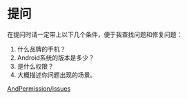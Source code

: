 # 提问

在提问时请一定带上以下几个条件，便于我查找问题和修复问题：
1. 什么品牌的手机？
2. Android系统的版本是多少？
3. 是什么权限？
4. 大概描述你问题出现的场景。

[AndPermission/issues](https://github.com/yanzhenjie/AndPermission/issues)